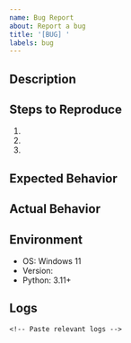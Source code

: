 ```yaml
---
name: Bug Report
about: Report a bug
title: '[BUG] '
labels: bug
---
```


## Description
<!-- Clear description of the bug -->

## Steps to Reproduce
1. 
2. 
3. 

## Expected Behavior
<!-- What should happen -->

## Actual Behavior
<!-- What actually happens -->

## Environment
- OS: Windows 11
- Version: 
- Python: 3.11+

## Logs
```
<!-- Paste relevant logs -->
```
